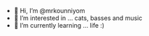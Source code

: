 - 👋 Hi, I’m @mrkounniyom
- 👀 I’m interested in ... cats, basses and music
- 🌱 I’m currently learning ... life :)

<!---
mrkounniyom/mrkounniyom is a ✨ special ✨ repository because its `README.md` (this file) appears on your GitHub profile.
You can click the Preview link to take a look at your changes.
--->
